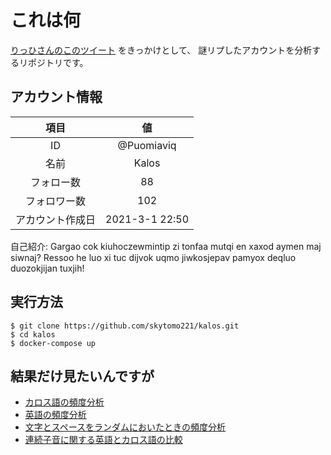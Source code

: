 
# これは何

[りっひさんのこのツイート](https://twitter.com/HeinrichM1115/status/1421823945469153281?s=20)
をきっかけとして、
謎リプしたアカウントを分析するリポジトリです。

## アカウント情報

|       項目       |       値       |
| :--------------: | :------------: |
|        ID        |   @Puomiaviq   |
|       名前       |     Kalos      |
|    フォロー数    |       88       |
|   フォロワー数   |      102       |
| アカウント作成日 | 2021-3-1 22:50 |

自己紹介: Gargao cok kiuhoczewmintip zi tonfaa mutqi en xaxod aymen maj siwnaj? Ressoo he luo xi tuc dijvok uqmo jiwkosjepav pamyox deqluo duozokjijan tuxjih!

## 実行方法

```shell
$ git clone https://github.com/skytomo221/kalos.git
$ cd kalos
$ docker-compose up
```

## 結果だけ見たいんですが

- [カロス語の頻度分析](./src/frequency-analysis.ipynb)
- [英語の頻度分析](./src/frequency-analysis-english.ipynb)
- [文字とスペースをランダムにおいたときの頻度分析](./src/frequency-analysis-random.ipynb)
- [連続子音に関する英語とカロス語の比較](./src/continuous-consonants.ipynb)
